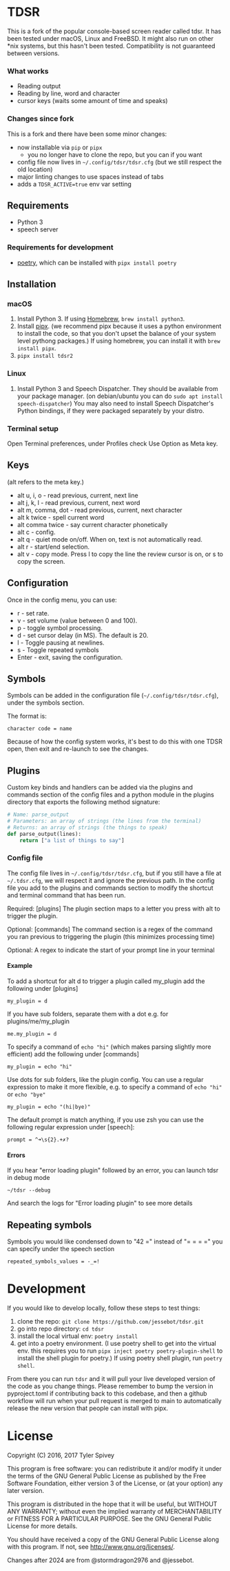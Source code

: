 # TDSR

This is a fork of the popular console-based screen reader called tdsr.
It has been tested under macOS, Linux and FreeBSD.
It might also run on other \*nix systems, but this hasn't been tested.
Compatibility is not guaranteed between versions.

### What works

* Reading output
* Reading by line, word and character
* cursor keys (waits some amount of time and speaks)

### Changes since fork

This is a fork and there have been some minor changes:

* now installable via `pip` or `pipx`
  * you no longer have to clone the repo, but you can if you want
* config file now lives in `~/.config/tdsr/tdsr.cfg` (but we still respect the old location)
* major linting changes to use spaces instead of tabs
* adds a `TDSR_ACTIVE=true` env var setting

## Requirements

* Python 3
* speech server

### Requirements for development

* [poetry](https://python-poetry.org/docs/#installation), which can be installed with `pipx install poetry`

## Installation

### macOS

1. Install Python 3. If using [Homebrew](http://brew.sh/), `brew install python3`.
2. Install [pipx](https://pipx.pypa.io/stable/installation/#installing-pipx). (we recommend pipx because it uses a python environment to install the code, so that you don't upset the balance of your system level pythong packages.) If using homebrew, you can install it with `brew install pipx`.
3. `pipx install tdsr2`

### Linux

1. Install Python 3 and Speech Dispatcher.  They should be available from your package manager. (on debian/ubuntu you can do `sudo apt install speech-dispatcher`)
You may also need to install Speech Dispatcher's Python bindings, if they were packaged separately by your distro.

### Terminal setup

Open Terminal preferences, under Profiles check Use Option as Meta key.

## Keys

(alt refers to the meta key.)
* alt u, i, o - read previous, current, next line
* alt j, k, l - read previous, current, next word
* alt m, comma, dot - read previous, current, next character
* alt k twice - spell current word
* alt comma twice - say current character phonetically
* alt c - config.
* alt q - quiet mode on/off. When on, text is not automatically read.
* alt r - start/end selection.
* alt v - copy mode. Press l to copy the line the review cursor is on, or s to copy the screen.

## Configuration

Once in the config menu, you can use:
* r - set rate.
* v - set volume (value between 0 and 100).
* p - toggle symbol processing.
* d - set cursor delay (in MS). The default is 20.
* l - Toggle pausing at newlines.
* s - Toggle repeated symbols
* Enter - exit, saving the configuration.

## Symbols

Symbols can be added in the configuration file (`~/.config/tdsr/tdsr.cfg`),
under the symbols section.

The format is:
```
character code = name
```
Because of how the config system works, it's best to do this with one TDSR open, then exit and re-launch to see the changes.

## Plugins

Custom key binds and handlers can be added via the plugins and commands section of the config files
and a python module in the plugins directory that exports the following method signature:

```python
# Name: parse_output
# Parameters: an array of strings (the lines from the terminal)
# Returns: an array of strings (the things to speak)
def parse_output(lines):
    return ["a list of things to say"]
```

### Config file

The config file lives in `~/.config/tdsr/tdsr.cfg`, but if you still have a file at `~/.tdsr.cfg`, we will respect it and ignore the previous path. In the config file you add to the plugins and commands section to modify the shortcut and terminal command that has been run.

Required: [plugins] The plugin section maps to a letter you press with alt to trigger the plugin.

Optional: [commands] The command section is a regex of the command you ran previous to triggering the plugin (this minimizes processing time)

Optional: A regex to indicate the start of your prompt line in your terminal

#### Example

To add a shortcut for alt d to trigger a plugin called my_plugin add the following under [plugins]

```
my_plugin = d
```
If you have sub folders, separate them with a dot e.g. for plugins/me/my_plugin

```
me.my_plugin = d
```

To specify a command of `echo "hi"` (which makes parsing slightly more efficient) add the following under [commands]
```
my_plugin = echo "hi"
```
Use dots for sub folders, like the plugin config. You can use a regular expression to make it more flexible, e.g. to
specify a command of `echo "hi"` or `echo "bye"`

```
my_plugin = echo "(hi|bye)"
```

The default prompt is match anything, if you use zsh you can use the following regular expression under [speech]:

```
prompt = ^➜\s{2}.+✗?
```

#### Errors

If you hear "error loading plugin" followed by an error, you can launch tdsr in debug mode

```commandline
~/tdsr --debug
```

And search the logs for "Error loading plugin" to see more details

## Repeating symbols

Symbols you would like condensed down to "42 =" instead of "= = = =" you can specify under the speech section

```
repeated_symbols_values = -_=!
```

# Development

If you would like to develop locally, follow these steps to test things:

1. clone the repo: `git clone https://github.com/jessebot/tdsr.git`
2. go into repo directory: `cd tdsr`
3. install the local virtual env: `poetry install`
4. get into a poetry environment. (I use poetry shell to get into the virtual env. this requires you to run `pipx inject poetry poetry-plugin-shell` to install the shell plugin for poetry.) If using poetry shell plugin, run `poetry shell`.

From there you can run `tdsr` and it will pull your live developed version of the code as you change things. Please remember to bump the version in pyproject.toml if contributing back to this codebase, and then a github workflow will run when your pull request is merged to main to automatically release the new version that people can install with pipx.

# License

Copyright (C) 2016, 2017  Tyler Spivey

This program is free software: you can redistribute it and/or modify
it under the terms of the GNU General Public License as published by
the Free Software Foundation, either version 3 of the License, or
(at your option) any later version.

This program is distributed in the hope that it will be useful,
but WITHOUT ANY WARRANTY; without even the implied warranty of
MERCHANTABILITY or FITNESS FOR A PARTICULAR PURPOSE.  See the
GNU General Public License for more details.

You should have received a copy of the GNU General Public License
along with this program.  If not, see <http://www.gnu.org/licenses/>.

Changes after 2024 are from @stormdragon2976 and @jessebot.
